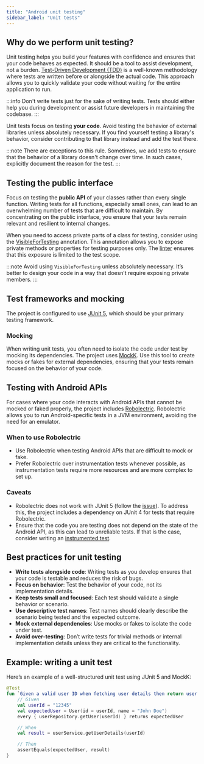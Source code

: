 ```yaml
---
title: "Android unit testing"
sidebar_label: "Unit tests"
---
```


## Why do we perform unit testing?

Unit testing helps you build your features with confidence and ensures that your code behaves as expected. It should be a tool to assist development, not a burden. [Test-Driven Development (TDD)](https://en.wikipedia.org/wiki/Test-driven_development) is a well-known methodology where tests are written before or alongside the actual code. This approach allows you to quickly validate your code without waiting for the entire application to run.

:::info
Don't write tests just for the sake of writing tests. Tests should either help you during development or assist future developers in maintaining the codebase.
:::

Unit tests focus on testing **your code**. Avoid testing the behavior of external libraries unless absolutely necessary. If you find yourself testing a library's behavior, consider contributing to that library instead and add the test there.

:::note
There are exceptions to this rule. Sometimes, we add tests to ensure that the behavior of a library doesn't change over time. In such cases, explicitly document the reason for the test.
:::

## Testing the public interface

Focus on testing the **public API** of your classes rather than every single function. Writing tests for all functions, especially small ones, can lead to an overwhelming number of tests that are difficult to maintain. By concentrating on the public interface, you ensure that your tests remain relevant and resilient to internal changes.

When you need to access private parts of a class for testing, consider using the [VisibleForTesting](https://developer.android.com/reference/kotlin/androidx/annotation/VisibleForTesting) annotation. This annotation allows you to expose private methods or properties for testing purposes only. The [linter](/docs/android/linter) ensures that this exposure is limited to the test scope.

:::note
Avoid using `VisibleForTesting` unless absolutely necessary. It’s better to design your code in a way that doesn’t require exposing private members.
:::

## Test frameworks and mocking

The project is configured to use [JUnit 5](https://junit.org/junit5/), which should be your primary testing framework.

### Mocking

When writing unit tests, you often need to isolate the code under test by mocking its dependencies. The project uses [MockK](https://mockk.io/). Use this tool to create mocks or fakes for external dependencies, ensuring that your tests remain focused on the behavior of your code.

## Testing with Android APIs

For cases where your code interacts with Android APIs that cannot be mocked or faked properly, the project includes [Robolectric](https://robolectric.org/). Robolectric allows you to run Android-specific tests in a JVM environment, avoiding the need for an emulator.

### When to use Robolectric

- Use Robolectric when testing Android APIs that are difficult to mock or fake.
- Prefer Robolectric over instrumentation tests whenever possible, as instrumentation tests require more resources and are more complex to set up.

### Caveats

- Robolectric does not work with JUnit 5 (follow the [issue](https://github.com/robolectric/robolectric/issues/3477)). To address this, the project includes a dependency on JUnit 4 for tests that require Robolectric.
- Ensure that the code you are testing does not depend on the state of the Android API, as this can lead to unreliable tests. If that is the case, consider writing an [instrumented test](/docs/android/integration_testing).

## Best practices for unit testing

- **Write tests alongside code**: Writing tests as you develop ensures that your code is testable and reduces the risk of bugs.
- **Focus on behavior**: Test the behavior of your code, not its implementation details.
- **Keep tests small and focused**: Each test should validate a single behavior or scenario.
- **Use descriptive test names**: Test names should clearly describe the scenario being tested and the expected outcome.
- **Mock external dependencies**: Use mocks or fakes to isolate the code under test.
- **Avoid over-testing**: Don’t write tests for trivial methods or internal implementation details unless they are critical to the functionality.

## Example: writing a unit test

Here’s an example of a well-structured unit test using JUnit 5 and MockK:

```kotlin
@Test
fun `Given a valid user ID when fetching user details then return user data`() {
    // Given
    val userId = "12345"
    val expectedUser = User(id = userId, name = "John Doe")
    every { userRepository.getUser(userId) } returns expectedUser

    // When
    val result = userService.getUserDetails(userId)

    // Then
    assertEquals(expectedUser, result)
}
